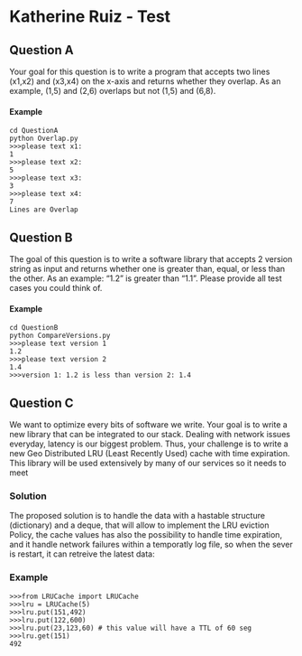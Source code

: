 # Katherine Ruiz - Test
## Question A
Your goal for this question is to write a program that accepts two lines (x1,x2) and (x3,x4) on the
x-axis and returns whether they overlap. As an example, (1,5) and (2,6) overlaps but not (1,5)
and (6,8).

#### Example
```
cd QuestionA
python Overlap.py
>>>please text x1:
1
>>>please text x2:
5
>>>please text x3:
3
>>>please text x4:
7
Lines are Overlap
```

## Question B
The goal of this question is to write a software library that accepts 2 version string as input and
returns whether one is greater than, equal, or less than the other. As an example: “1.2” is
greater than “1.1”. Please provide all test cases you could think of.

#### Example

```
cd QuestionB
python CompareVersions.py
>>>please text version 1
1.2
>>>please text version 2
1.4
>>>version 1: 1.2 is less than version 2: 1.4
```

## Question C

We want to optimize every bits of software we write. Your goal is to write a new library that can
be integrated to our stack. Dealing with network issues everyday, latency is our biggest problem.
Thus, your challenge is to write a new Geo Distributed LRU (Least Recently Used) cache with
time expiration. This library will be used extensively by many of our services so it needs to meet

### Solution

The proposed solution is to handle the data with a hastable structure (dictionary) and a deque,  that will allow to implement the LRU eviction Policy, the cache values has also the possibility to handle time expiration, and it handle network failures within a temporatly log file, so when the sever is restart, it can retreive the latest data:
 
### Example

```
>>>from LRUCache import LRUCache
>>>lru = LRUCache(5)
>>>lru.put(151,492)
>>>lru.put(122,600)
>>>lru.put(23,123,60) # this value will have a TTL of 60 seg
>>>lru.get(151)
492
```
